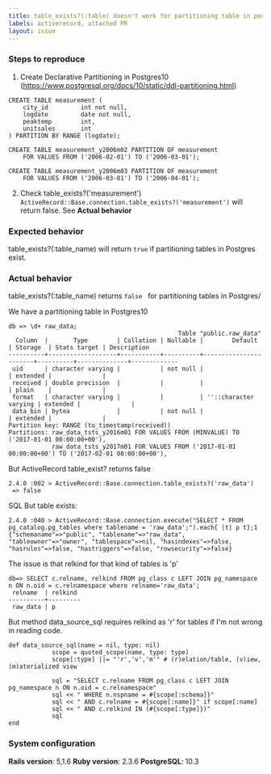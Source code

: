 ```yaml
---
title: table_exists?(:table) doesn't work for partitioning table in postgres 10.
labels: activerecord, attached PR
layout: issue
---
```


### Steps to reproduce
1. Create Declarative Partitioning in Postgres10 (https://www.postgresql.org/docs/10/static/ddl-partitioning.html)
```
CREATE TABLE measurement (
    city_id         int not null,
    logdate         date not null,
    peaktemp        int,
    unitsales       int
) PARTITION BY RANGE (logdate);

CREATE TABLE measurement_y2006m02 PARTITION OF measurement
    FOR VALUES FROM ('2006-02-01') TO ('2006-03-01');

CREATE TABLE measurement_y2006m03 PARTITION OF measurement
    FOR VALUES FROM ('2006-03-01') TO ('2006-04-01');
```
2. Check table_exists?('measurement')
`ActiveRecord::Base.connection.table_exists?('measurement')`
will return false. See **Actual behavior**

### Expected behavior
table_exists?(:table_name) will return `true` if partitioning tables in Postgres exist.

### Actual behavior
table_exists?(:table_name) returns `false ` for partitioning tables in Postgres/

We have a partitioning table in Postgres10
```
db => \d+ raw_data;
                                               Table "public.raw_data"
  Column  |       Type        | Collation | Nullable |        Default        | Storage  | Stats target | Description
----------+-------------------+-----------+----------+-----------------------+----------+--------------+-------------
 uid      | character varying |           | not null |                       | extended |              |
 received | double precision  |           |          |                       | plain    |              |
 format   | character varying |           |          | ''::character varying | extended |              |
 data_bin | bytea             |           | not null |                       | extended |              |
Partition key: RANGE (to_timestamp(received))
Partitions: raw_data_tsts_y2016m01 FOR VALUES FROM (MINVALUE) TO ('2017-01-01 00:00:00+00'),
            raw_data_tsts_y2017m01 FOR VALUES FROM ('2017-01-01 00:00:00+00') TO ('2017-02-01 00:00:00+00'),
```
But ActiveRecord table_exist? returns false
```
2.4.0 :002 > ActiveRecord::Base.connection.table_exists?('raw_data')
 => false
```
SQL But table exists:
```
2.4.0 :040 > ActiveRecord::Base.connection.execute("SELECT * FROM pg_catalog.pg_tables where tablename = 'raw_data';").each{ |t| p t};1
{"schemaname"=>"public", "tablename"=>"raw_data", "tableowner"=>"owner", "tablespace"=>nil, "hasindexes"=>false, "hasrules"=>false, "hastriggers"=>false, "rowsecurity"=>false}
```
The issue is that relkind for that kind of tables is 'p'
```
db=> SELECT c.relname, relkind FROM pg_class c LEFT JOIN pg_namespace n ON n.oid = c.relnamespace where relname='raw_data';
 relname  | relkind
----------+---------
 raw_data | p
```
But method data_source_sql requires relkind as 'r' for tables if I'm not wrong in reading code.
```
def data_source_sql(name = nil, type: nil)
            scope = quoted_scope(name, type: type)
            scope[:type] ||= "'r','v','m'" # (r)elation/table, (v)iew, (m)aterialized view

            sql = "SELECT c.relname FROM pg_class c LEFT JOIN pg_namespace n ON n.oid = c.relnamespace"
            sql << " WHERE n.nspname = #{scope[:schema]}"
            sql << " AND c.relname = #{scope[:name]}" if scope[:name]
            sql << " AND c.relkind IN (#{scope[:type]})"
            sql
end
```
### System configuration
**Rails version**:
5,1.6
**Ruby version**:
2.3.6
**PostgreSQL**:
10.3
